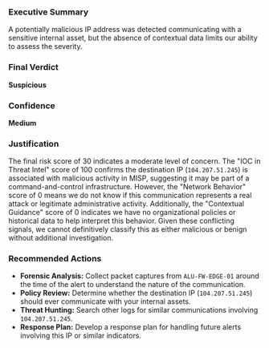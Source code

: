 ### Executive Summary
A potentially malicious IP address was detected communicating with a sensitive internal asset, but the absence of contextual data limits our ability to assess the severity.

### Final Verdict
**Suspicious**

### Confidence
**Medium**

### Justification
The final risk score of 30 indicates a moderate level of concern. The "IOC in Threat Intel" score of 100 confirms the destination IP (`104.207.51.245`) is associated with malicious activity in MISP, suggesting it may be part of a command-and-control infrastructure. However, the "Network Behavior" score of 0 means we do not know if this communication represents a real attack or legitimate administrative activity. Additionally, the "Contextual Guidance" score of 0 indicates we have no organizational policies or historical data to help interpret this behavior. Given these conflicting signals, we cannot definitively classify this as either malicious or benign without additional investigation.

### Recommended Actions
- **Forensic Analysis:** Collect packet captures from `ALU-FW-EDGE-01` around the time of the alert to understand the nature of the communication.
- **Policy Review:** Determine whether the destination IP (`104.207.51.245`) should ever communicate with your internal assets.
- **Threat Hunting:** Search other logs for similar communications involving `104.207.51.245`.
- **Response Plan:** Develop a response plan for handling future alerts involving this IP or similar indicators.